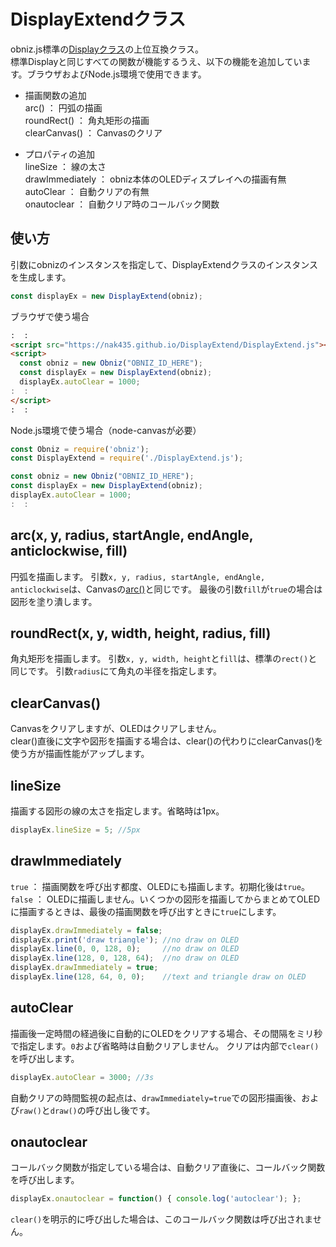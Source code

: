 # DisplayExtendクラス

obniz.js標準の[Displayクラス](https://obniz.io/doc/sdk/doc/display)の上位互換クラス。  
標準Displayと同じすべての関数が機能するうえ、以下の機能を追加しています。ブラウザおよびNode.js環境で使用できます。

- 描画関数の追加<br>
arc() ： 円弧の描画<br>
roundRect() ： 角丸矩形の描画<br>
clearCanvas() ： Canvasのクリア

- プロパティの追加<br>
lineSize ： 線の太さ<br>
drawImmediately ： obniz本体のOLEDディスプレイへの描画有無<br>
autoClear ： 自動クリアの有無<br>
onautoclear ： 自動クリア時のコールバック関数


## 使い方

引数にobnizのインスタンスを指定して、DisplayExtendクラスのインスタンスを生成します。

```javascript
const displayEx = new DisplayExtend(obniz);
```


ブラウザで使う場合

```html
:  :
<script src="https://nak435.github.io/DisplayExtend/DisplayExtend.js"></script>
<script>
  const obniz = new Obniz("OBNIZ_ID_HERE");
  const displayEx = new DisplayExtend(obniz);
  displayEx.autoClear = 1000;
:  :
</script>
:  :
```

Node.js環境で使う場合（node-canvasが必要）

```javascript
const Obniz = require('obniz');
const DisplayExtend = require('./DisplayExtend.js');

const obniz = new Obniz("OBNIZ_ID_HERE");
const displayEx = new DisplayExtend(obniz);
displayEx.autoClear = 1000;
:  :
```

## arc(x, y, radius, startAngle, endAngle, anticlockwise, fill)

円弧を描画します。
引数`x, y, radius, startAngle, endAngle, anticlockwise`は、Canvasの[arc()](https://developer.mozilla.org/ja/docs/Web/API/CanvasRenderingContext2D/arc)と同じです。
最後の引数`fill`が`true`の場合は図形を塗り潰します。

## roundRect(x, y, width, height, radius, fill)

角丸矩形を描画します。
引数`x, y, width, height`と`fill`は、標準の`rect()`と同じです。
引数`radius`にて角丸の半径を指定します。

## clearCanvas()

Canvasをクリアしますが、OLEDはクリアしません。  
clear()直後に文字や図形を描画する場合は、clear()の代わりにclearCanvas()を使う方が描画性能がアップします。

## lineSize

描画する図形の線の太さを指定します。省略時は1px。

```javascript
displayEx.lineSize = 5; //5px
```

## drawImmediately

`true` ： 描画関数を呼び出す都度、OLEDにも描画します。初期化後は`true`。  
`false` ： OLEDに描画しません。いくつかの図形を描画してからまとめてOLEDに描画するときは、最後の描画関数を呼び出すときに`true`にします。

```javascript
displayEx.drawImmediately = false;
displayEx.print('draw triangle'); //no draw on OLED
displayEx.line(0, 0, 128, 0);     //no draw on OLED
displayEx.line(128, 0, 128, 64);  //no draw on OLED
displayEx.drawImmediately = true;
displayEx.line(128, 64, 0, 0);    //text and triangle draw on OLED
```

## autoClear

描画後一定時間の経過後に自動的にOLEDをクリアする場合、その間隔をミリ秒で指定します。`0`および省略時は自動クリアしません。
クリアは内部で`clear()`を呼び出します。  

```javascript
displayEx.autoClear = 3000; //3s
```

自動クリアの時間監視の起点は、`drawImmediately=true`での図形描画後、および`raw()`と`draw()`の呼び出し後です。


## onautoclear

コールバック関数が指定している場合は、自動クリア直後に、コールバック関数を呼び出します。

```javascript
displayEx.onautoclear = function() { console.log('autoclear'); };

```
`clear()`を明示的に呼び出した場合は、このコールバック関数は呼び出されません。

